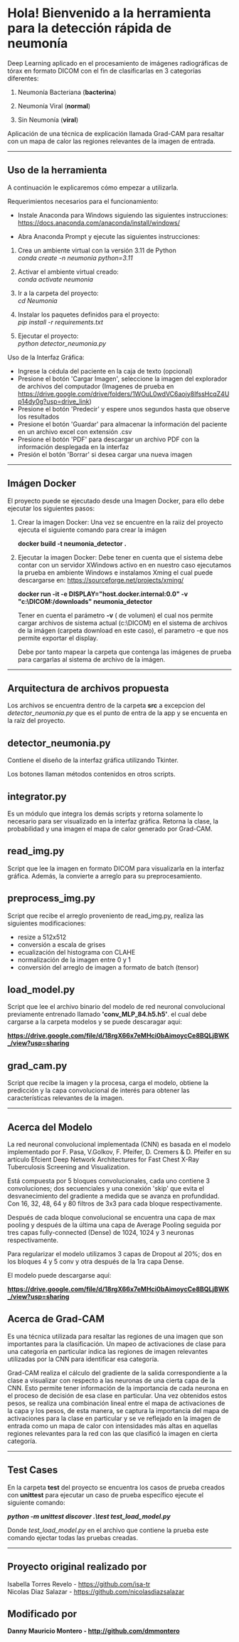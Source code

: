 # Hola! Bienvenido a la herramienta para la detección rápida de neumonía

Deep Learning aplicado en el procesamiento de imágenes radiográficas de tórax en formato DICOM con el fin de clasificarlas en 3 categorías diferentes:

1. Neumonía Bacteriana (**bacterina**)

2. Neumonía Viral (**normal**)

3. Sin Neumonía (**viral**)

Aplicación de una técnica de explicación llamada Grad-CAM para resaltar con un mapa de calor las regiones relevantes de la imagen de entrada.

---

## Uso de la herramienta

A continuación le explicaremos cómo empezar a utilizarla.

Requerimientos necesarios para el funcionamiento:

- Instale Anaconda para Windows siguiendo las siguientes instrucciones:
  <https://docs.anaconda.com/anaconda/install/windows/>

- Abra Anaconda Prompt y ejecute las siguientes instrucciones:

1. Crea un ambiente virtual con la versión 3.11 de Python\
   _conda create -n neumonia python=3.11_

2. Activar el ambiente virtual creado:\
   _conda activate neumonia_

3. Ir a la carpeta del proyecto:\
   _cd Neumonia_

4. Instalar los paquetes definidos para el proyecto:\
   _pip install -r requirements.txt_

5. Ejecutar el proyecto:\
   _python detector_neumonia.py_

Uso de la Interfaz Gráfica:

- Ingrese la cédula del paciente en la caja de texto (opcional)
- Presione el botón 'Cargar Imagen', seleccione la imagen del explorador de archivos del computador (Imagenes de prueba en <https://drive.google.com/drive/folders/1WOuL0wdVC6aojy8IfssHcqZ4Up14dy0g?usp=drive_link>)
- Presione el botón 'Predecir' y espere unos segundos hasta que observe los resultados
- Presione el botón 'Guardar' para almacenar la información del paciente en un archivo excel con extensión .csv
- Presione el botón 'PDF' para descargar un archivo PDF con la información desplegada en la interfaz
- Presión el botón 'Borrar' si desea cargar una nueva imagen

---

## Imágen Docker

El proyecto puede se ejecutado desde una Imagen Docker, para ello debe ejecutar los siguientes pasos:

1. Crear la imagen Docker:
   Una vez se encuentre en la raiiz del proyecto ejecuta el siguiente comando para crear la imágen

   **docker build -t neumonia_detector .**

2. Ejecutar la imagen Docker:
   Debe tener en cuenta que el sistema debe contar con un servidor XWindows activo en en nuestro caso ejecutamos
   la prueba en ambiente Windows e instalamos Xming el cual puede descargarse en: <https://sourceforge.net/projects/xming/>

   **docker run -it -e DISPLAY="host.docker.internal:0.0" -v "c:\DICOM\:/downloads" neumonia_detector**

   Tener en cuenta el parámetro **-v** ( de volumen) el cual nos permite cargar archivos de sistema actual (c:\DICOM) en el sistema de archivos de la imágen (carpeta download en este caso), el parametro -e que nos permite exportar el display.

   Debe por tanto mapear la carpeta que contenga las imágenes de prueba para cargarlas al sistema de archivo de la imágen.

---

## Arquitectura de archivos propuesta

Los archivos se encuentra dentro de la carpeta **src** a excepcion del _detector_neumonia.py_
que es el punto de entra de la app y se encuenta en la raíz del proyecto.

## detector_neumonia.py

Contiene el diseño de la interfaz gráfica utilizando Tkinter.

Los botones llaman métodos contenidos en otros scripts.

## integrator.py

Es un módulo que integra los demás scripts y retorna solamente lo necesario para ser visualizado en la interfaz gráfica.
Retorna la clase, la probabilidad y una imagen el mapa de calor generado por Grad-CAM.

## read_img.py

Script que lee la imagen en formato DICOM para visualizarla en la interfaz gráfica. Además, la convierte a arreglo para su preprocesamiento.

## preprocess_img.py

Script que recibe el arreglo proveniento de read_img.py, realiza las siguientes modificaciones:

- resize a 512x512
- conversión a escala de grises
- ecualización del histograma con CLAHE
- normalización de la imagen entre 0 y 1
- conversión del arreglo de imagen a formato de batch (tensor)

## load_model.py

Script que lee el archivo binario del modelo de red neuronal convolucional previamente entrenado llamado **'conv_MLP_84.h5.h5'**.
el cual debe cargarse a la carpeta modelos y se puede descaragar aqui:

**<https://drive.google.com/file/d/18rgX66x7eMHci0bAimoycCe8BQLjBWK_/view?usp=sharing>**

## grad_cam.py

Script que recibe la imagen y la procesa, carga el modelo, obtiene la predicción y la capa convolucional de interés para obtener las características relevantes de la imagen.

---

## Acerca del Modelo

La red neuronal convolucional implementada (CNN) es basada en el modelo implementado por F. Pasa, V.Golkov, F. Pfeifer, D. Cremers & D. Pfeifer
en su artículo Efcient Deep Network Architectures for Fast Chest X-Ray Tuberculosis Screening and Visualization.

Está compuesta por 5 bloques convolucionales, cada uno contiene 3 convoluciones; dos secuenciales y una conexión 'skip' que evita el desvanecimiento del gradiente a medida que se avanza en profundidad.
Con 16, 32, 48, 64 y 80 filtros de 3x3 para cada bloque respectivamente.

Después de cada bloque convolucional se encuentra una capa de max pooling y después de la última una capa de Average Pooling seguida por tres capas fully-connected (Dense) de 1024, 1024 y 3 neuronas respectivamente.

Para regularizar el modelo utilizamos 3 capas de Dropout al 20%; dos en los bloques 4 y 5 conv y otra después de la 1ra capa Dense.

El modelo puede descargarse aquí:

**<https://drive.google.com/file/d/18rgX66x7eMHci0bAimoycCe8BQLjBWK_/view?usp=sharing>**

## Acerca de Grad-CAM

Es una técnica utilizada para resaltar las regiones de una imagen que son importantes para la clasificación. Un mapeo de activaciones de clase para una categoría en particular indica las regiones de imagen relevantes utilizadas por la CNN para identificar esa categoría.

Grad-CAM realiza el cálculo del gradiente de la salida correspondiente a la clase a visualizar con respecto a las neuronas de una cierta capa de la CNN. Esto permite tener información de la importancia de cada neurona en el proceso de decisión de esa clase en particular. Una vez obtenidos estos pesos, se realiza una combinación lineal entre el mapa de activaciones de la capa y los pesos, de esta manera, se captura la importancia del mapa de activaciones para la clase en particular y se ve reflejado en la imagen de entrada como un mapa de calor con intensidades más altas en aquellas regiones relevantes para la red con las que clasificó la imagen en cierta categoría.

---

## Test Cases

En la carpeta **test** del proyecto se encuentra los casos de prueba creados con **unittest** para ejecutar un caso de prueba específico ejecute el siguiente comando:

**_python -m unittest discover .\test test_load_model.py_**

Donde _test_load_model.py_ en el archivo que contiene la prueba este comando ejectar todas las pruebas creadas.

---

## Proyecto original realizado por

Isabella Torres Revelo - <https://github.com/isa-tr>\
Nicolas Diaz Salazar - <https://github.com/nicolasdiazsalazar>

## Modificado por

**Danny Mauricio Montero - <http://github.com/dmmontero>**
